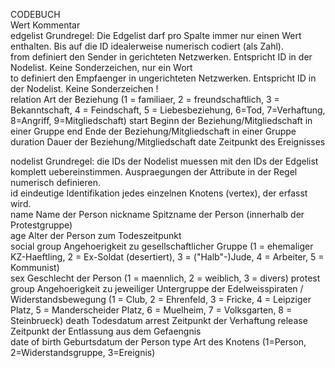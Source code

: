 CODEBUCH												
Wert	Kommentar											
edgelist	Grundregel: Die Edgelist darf pro Spalte immer nur einen Wert enthalten. Bis auf die ID idealerweise numerisch codiert (als Zahl).											
from	definiert den Sender in gerichteten Netzwerken. Entspricht ID in der Nodelist. Keine Sonderzeichen, nur ein Wort											
to	definiert den Empfaenger in ungerichteten Netzwerken. Entspricht ID in der Nodelist. Keine Sonderzeichen !	
relation  Art der Beziehung (1 = familiaer, 2 = freundschaftlich, 3 = Bekanntschaft, 4 = Feindschaft, 5 = Liebesbeziehung, 6=Tod, 7=Verhaftung, 8=Angriff, 9=Mitgliedschaft)
start Beginn der Beziehung/Mitgliedschaft in einer Gruppe
end Ende der Beziehung/Mitgliedschaft in einer Gruppe
duration Dauer der Beziehung/Mitgliedschaft
date Zeitpunkt des Ereignisses

nodelist	Grundregel: die IDs der Nodelist muessen mit den IDs der Edgelist komplett uebereinstimmen. Auspraegungen der Attribute in der Regel numerisch definieren.											
id	eindeutige Identifikation jedes einzelnen Knotens (vertex), der erfasst wird.											
name	Name der Person	
nickname	Spitzname der Person (innerhalb der Protestgruppe)									
age	Alter der Person zum Todeszeitpunkt 										
social group	Angehoerigkeit zu gesellschaftlicher Gruppe (1 = ehemaliger KZ-Haeftling, 2 = Ex-Soldat (desertiert), 3 = ("Halb"-)Jude, 4 = Arbeiter, 5 = Kommunist)	
sex Geschlecht der Person (1 = maennlich, 2 = weiblich, 3 = divers)
protest group Angehoerigkeit zu jeweiliger Untergruppe der Edelweisspiraten / Widerstandsbewegung (1 = Club, 2 = Ehrenfeld, 3 = Fricke, 4 = Leipziger Platz, 5 = Manderscheider Platz, 6 = Muelheim, 7 = Volksgarten, 8 = Steinbrueck)
death	Todesdatum
arrest Zeitpunkt der Verhaftung
release Zeitpunkt der Entlassung aus dem Gefaengnis																				
date of birth Geburtsdatum der Person
type Art des Knotens (1=Person, 2=Widerstandsgruppe, 3=Ereignis)
